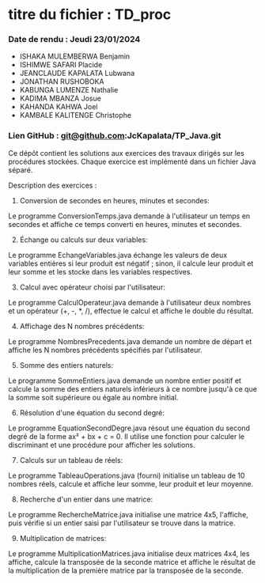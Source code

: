# titre du fichier : TD_proc
### Date de rendu : Jeudi 23/01/2024

<Membres du groupe :>

* ISHAKA MULEMBERWA Benjamin
* ISHIMWE SAFARI Placide
* JEANCLAUDE KAPALATA Lubwana
* JONATHAN RUSHOBOKA
* KABUNGA LUMENZE Nathalie
* KADIMA MBANZA Josue
* KAHANDA KAHWA Joel
* KAMBALE KALITENGE Christophe



### Lien GitHub : git@github.com:JcKapalata/TP_Java.git

Ce dépôt contient les solutions aux exercices des travaux dirigés sur les procédures stockées. Chaque exercice est implémenté dans un fichier Java séparé.

Description des exercices :
1. Conversion de secondes en heures, minutes et secondes:

Le programme ConversionTemps.java demande à l'utilisateur un temps en secondes et affiche ce temps converti en heures, minutes et secondes.

2. Échange ou calculs sur deux variables:

Le programme EchangeVariables.java échange les valeurs de deux variables entières si leur produit est négatif ; sinon, il calcule leur produit et leur somme et les stocke dans les variables respectives.

3. Calcul avec opérateur choisi par l'utilisateur:

Le programme CalculOperateur.java demande à l'utilisateur deux nombres et un opérateur (+, -, *, /), effectue le calcul et affiche le double du résultat.

4. Affichage des N nombres précédents:

Le programme NombresPrecedents.java demande un nombre de départ et affiche les N nombres précédents spécifiés par l'utilisateur.

5. Somme des entiers naturels:

Le programme SommeEntiers.java demande un nombre entier positif et calcule la somme des entiers naturels inférieurs à ce nombre jusqu'à ce que la somme soit supérieure ou égale au nombre initial.

6. Résolution d'une équation du second degré:

Le programme EquationSecondDegre.java résout une équation du second degré de la forme ax² + bx + c = 0. Il utilise une fonction pour calculer le discriminant et une procédure pour afficher les solutions.

7. Calculs sur un tableau de réels:

Le programme TableauOperations.java (fourni) initialise un tableau de 10 nombres réels, calcule et affiche leur somme, leur produit et leur moyenne.

8. Recherche d'un entier dans une matrice:

Le programme RechercheMatrice.java initialise une matrice 4x5, l'affiche, puis vérifie si un entier saisi par l'utilisateur se trouve dans la matrice.

9. Multiplication de matrices:

Le programme MultiplicationMatrices.java initialise deux matrices 4x4, les affiche, calcule la transposée de la seconde matrice et affiche le résultat de la multiplication de la première matrice par la transposée de la seconde.

